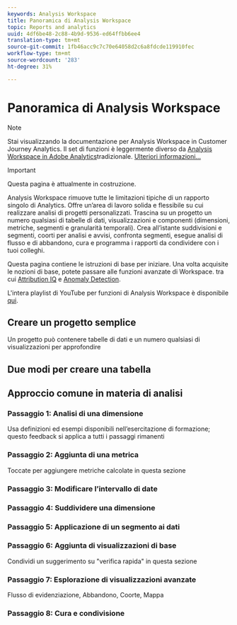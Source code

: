 ```yaml
---
keywords: Analysis Workspace
title: Panoramica di Analysis Workspace
topic: Reports and analytics
uuid: 4df6be48-2c88-4b9d-9536-ed64ffbb6ee4
translation-type: tm+mt
source-git-commit: 1fb46acc9c7c70e64058d2c6a8fdcde119910fec
workflow-type: tm+mt
source-wordcount: '283'
ht-degree: 31%

---
```



# Panoramica di Analysis Workspace

>[!NOTE]
>
>Stai visualizzando la documentazione per  Analysis Workspace in Customer Journey Analytics. Il set di funzioni è leggermente diverso da [Analysis Workspace in Adobe  Analytics](https://docs.adobe.com/content/help/it-IT/analytics/analyze/analysis-workspace/home.html)tradizionale. [Ulteriori informazioni...](/help/getting-started/cja-aa.md)

>[!IMPORTANT]
>
>Questa pagina è attualmente in costruzione.

Analysis Workspace rimuove tutte le limitazioni tipiche di un rapporto singolo di Analytics. Offre un’area di lavoro solida e flessibile su cui realizzare analisi di progetti personalizzati. Trascina su un progetto un numero qualsiasi di tabelle di dati, visualizzazioni e componenti (dimensioni, metriche, segmenti e granularità temporali). Crea all’istante suddivisioni e segmenti, coorti per analisi e avvisi, confronta segmenti, esegue analisi di flusso e di abbandono, cura e programma i rapporti da condividere con i tuoi colleghi.

Questa pagina contiene le istruzioni di base per iniziare. Una volta acquisite le nozioni di base, potete passare alle funzioni avanzate di Workspace. tra cui [Attribution IQ](/help/analysis-workspace/attribution/overview.md) e [Anomaly Detection](/help/analysis-workspace/virtual-analyst/c-anomaly-detection/anomaly-detection.md).

L&#39;intera playlist di YouTube per  funzioni di Analysis Workspace è disponibile [qui](https://www.youtube.com/channel/UC8I6bqCk7gO6YdoMz6W5fvw/playlists?view=50&amp;sort=dd&amp;shelf_id=7).

## Creare un progetto semplice

Un progetto può contenere tabelle di dati e un numero qualsiasi di visualizzazioni per approfondire


## Due modi per creare una tabella

## Approccio comune in materia di analisi

### Passaggio 1: Analisi di una dimensione

Usa definizioni ed esempi disponibili nell’esercitazione di formazione; questo feedback si applica a tutti i passaggi rimanenti

### Passaggio 2: Aggiunta di una metrica

Toccate per aggiungere metriche calcolate in questa sezione

### Passaggio 3: Modificare l’intervallo di date

### Passaggio 4: Suddividere una dimensione

### Passaggio 5: Applicazione di un segmento ai dati

### Passaggio 6: Aggiunta di visualizzazioni di base

Condividi un suggerimento su &quot;verifica rapida&quot; in questa sezione

### Passaggio 7: Esplorazione di visualizzazioni avanzate

Flusso di evidenziazione, Abbandono, Coorte, Mappa

### Passaggio 8: Cura e condivisione

